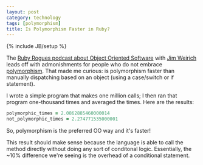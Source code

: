 ```yaml
---
layout: post
category: technology
tags: [polymorphism]
title: Is Polymorphism Faster in Ruby?
---
```

{% include JB/setup %}

The [Ruby Rogues podcast about Object Oriented Software](http://rubyrogues.com/object-oriented-programming-in-rails-with-jim-weirich/) with [Jim Weirich](http://onestepback.org/) leads off with admonishments for people who do not embrace [polymorphism](http://en.wikipedia.org/wiki/Polymorphism_in_object-oriented_programming). That made me curious: is polymorphism faster than manually dispatching based on an object (using a case/switch or if statement).

I wrote a simple program that makes one million calls; I then ran that program one-thousand times and averaged the times. Here are the results:

```ruby
polymorphic_times = 2.0862885460000014
not_polymorphic_times = 2.274771535000001
```

So, polymorphism is the preferred OO way and it's faster!

This result should make sense because the language is able to call the method directly without doing any sort of conditonal logic. Essentially, the ~10% difference we're seeing is the overhead of a conditional statement.
